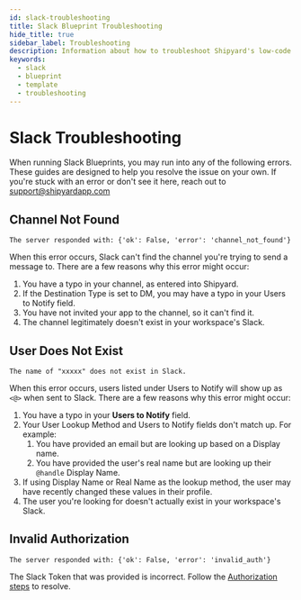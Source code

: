 ```yaml
---
id: slack-troubleshooting
title: Slack Blueprint Troubleshooting
hide_title: true
sidebar_label: Troubleshooting
description: Information about how to troubleshoot Shipyard's low-code Slack templates.
keywords:
  - slack
  - blueprint
  - template
  - troubleshooting
---
```


# Slack Troubleshooting

When running Slack Blueprints, you may run into any of the following errors. These guides are designed to help you resolve the issue on your own. If you're stuck with an error or don't see it here, reach out to [support@shipyardapp.com](mailto:support@shipyardapp.com)

## Channel Not Found

`The server responded with: {'ok': False, 'error': 'channel_not_found'}`

When this error occurs, Slack can't find the channel you're trying to send a message to. There are a few reasons why this error might occur:
1. You have a typo in your channel, as entered into Shipyard.
2. If the Destination Type is set to DM, you may have a typo in your Users to Notify field.
3. You have not invited your app to the channel, so it can't find it.
4. The channel legitimately doesn't exist in your workspace's Slack.

## User Does Not Exist

`The name of "xxxxx" does not exist in Slack.`

When this error occurs, users listed under Users to Notify will show up as `<@>` when sent to Slack. There are a few reasons why this error might occur:
1. You have a typo in your **Users to Notify** field.
2. Your User Lookup Method and Users to Notify fields don't match up. For example:
   1. You have provided an email but are looking up based on a Display name.
   2. You have provided the user's real name but are looking up their `@handle` Display Name.
3. If using Display Name or Real Name as the lookup method, the user may have recently changed these values in their profile.
4. The user you're looking for doesn't actually exist in your workspace's Slack.

## Invalid Authorization

`The server responded with: {'ok': False, 'error': 'invalid_auth'}`

The Slack Token that was provided is incorrect. Follow the [Authorization steps](./slack-authorization.md#accessing-the-slack-bot-token) to resolve.